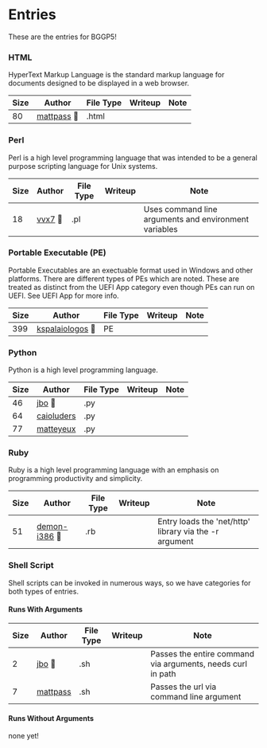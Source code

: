 # Entries

These are the entries for BGGP5! 

### HTML

HyperText Markup Language is the standard markup language for documents designed to be displayed in a web browser. 

| Size | Author | File Type | Writeup | Note |
|--------|------|-----------|---------|------|
| 80 | [mattpass](./mattpass/mattpass.html.txt) 👑 | .html | | |

### Perl

Perl is a high level programming language that was intended to be a general purpose scripting language for Unix systems.

| Size | Author | File Type | Writeup | Note |
|--------|------|-----------|---------|------|
| 18 | [vvx7](vvx7/vvx7.pl.txt) 👑 | .pl | | Uses command line arguments and environment variables |

### Portable Executable (PE)

Portable Executables are an exectuable format used in Windows and other platforms. There are different types of PEs which are noted. These are treated as distinct from the UEFI App category even though PEs can run on UEFI. See UEFI App for more info.

| Size | Author | File Type | Writeup | Note |
|--------|------|-----------|---------|------|
| 399 | [kspalaiologos](./kspalaiologos/kspalaiologos.pe.txt) 👑 | PE | | |

### Python

Python is a high level programming language.

| Size | Author | File Type | Writeup | Note |
|--------|------|-----------|---------|------|
| 46 | [jbo](jbo/jbo.py.txt) 👑 | .py | | |
| 64 | [caioluders](caioluders/caioluders.py.txt) | .py | | |
| 77 | [matteyeux](./matteyeux/matteyeux.py.txt) | .py | | |

### Ruby

Ruby is a high level programming language with an emphasis on programming productivity and simplicity.

| Size | Author | File Type | Writeup | Note |
|--------|------|-----------|---------|------|
| 51 | [demon-i386](./demon-i386/demon-i386.rb.txt) 👑 | .rb | | Entry loads the 'net/http' library via the -r argument |

### Shell Script

Shell scripts can be invoked in numerous ways, so we have categories for both types of entries.

#### Runs With Arguments

| Size | Author | File Type | Writeup | Note |
|--------|------|-----------|---------|------|
| 2 | [jbo](jbo/jbo.sh.txt) 👑 | .sh | | Passes the entire command via arguments, needs curl in path |
| 7 | [mattpass](./mattpass/mattpass.sh.txt) | .sh | | Passes the url via command line argument |

#### Runs Without Arguments

none yet!
